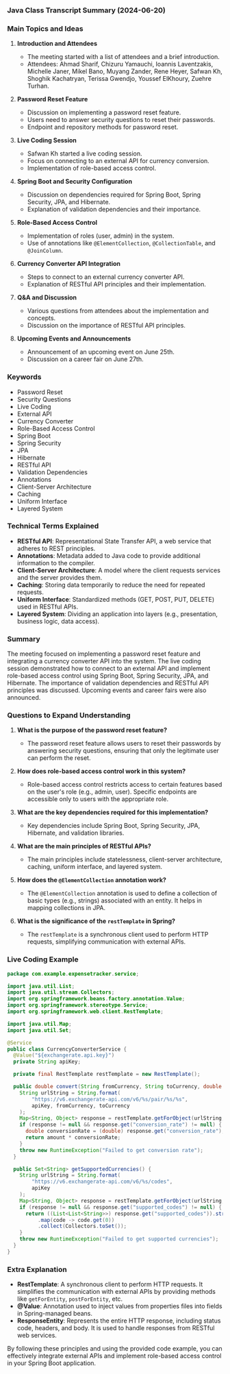 ### Java Class Transcript Summary (2024-06-20)

### Main Topics and Ideas

1. **Introduction and Attendees**
   - The meeting started with a list of attendees and a brief introduction.
   - Attendees: Ahmad Sharif, Chizuru Yamauchi, Ioannis Laventzakis, Michelle Janer, Mikel Bano, Muyang Zander, Rene Heyer, Safwan Kh, Shoghik Kachatryan, Terissa Gwendjo, Youssef ElKhoury, Zuehre Turhan.

2. **Password Reset Feature**
   - Discussion on implementing a password reset feature.
   - Users need to answer security questions to reset their passwords.
   - Endpoint and repository methods for password reset.

3. **Live Coding Session**
   - Safwan Kh started a live coding session.
   - Focus on connecting to an external API for currency conversion.
   - Implementation of role-based access control.

4. **Spring Boot and Security Configuration**
   - Discussion on dependencies required for Spring Boot, Spring Security, JPA, and Hibernate.
   - Explanation of validation dependencies and their importance.

5. **Role-Based Access Control**
   - Implementation of roles (user, admin) in the system.
   - Use of annotations like `@ElementCollection`, `@CollectionTable`, and `@JoinColumn`.

6. **Currency Converter API Integration**
   - Steps to connect to an external currency converter API.
   - Explanation of RESTful API principles and their implementation.

7. **Q&A and Discussion**
   - Various questions from attendees about the implementation and concepts.
   - Discussion on the importance of RESTful API principles.

8. **Upcoming Events and Announcements**
   - Announcement of an upcoming event on June 25th.
   - Discussion on a career fair on June 27th.

### Keywords
- Password Reset
- Security Questions
- Live Coding
- External API
- Currency Converter
- Role-Based Access Control
- Spring Boot
- Spring Security
- JPA
- Hibernate
- RESTful API
- Validation Dependencies
- Annotations
- Client-Server Architecture
- Caching
- Uniform Interface
- Layered System

### Technical Terms Explained
- **RESTful API**: Representational State Transfer API, a web service that adheres to REST principles.
- **Annotations**: Metadata added to Java code to provide additional information to the compiler.
- **Client-Server Architecture**: A model where the client requests services and the server provides them.
- **Caching**: Storing data temporarily to reduce the need for repeated requests.
- **Uniform Interface**: Standardized methods (GET, POST, PUT, DELETE) used in RESTful APIs.
- **Layered System**: Dividing an application into layers (e.g., presentation, business logic, data access).

### Summary
The meeting focused on implementing a password reset feature and integrating a currency converter API into the system. The live coding session demonstrated how to connect to an external API and implement role-based access control using Spring Boot, Spring Security, JPA, and Hibernate. The importance of validation dependencies and RESTful API principles was discussed. Upcoming events and career fairs were also announced.

### Questions to Expand Understanding

1. **What is the purpose of the password reset feature?**
   - The password reset feature allows users to reset their passwords by answering security questions, ensuring that only the legitimate user can perform the reset.

2. **How does role-based access control work in this system?**
   - Role-based access control restricts access to certain features based on the user's role (e.g., admin, user). Specific endpoints are accessible only to users with the appropriate role.

3. **What are the key dependencies required for this implementation?**
   - Key dependencies include Spring Boot, Spring Security, JPA, Hibernate, and validation libraries.

4. **What are the main principles of RESTful APIs?**
   - The main principles include statelessness, client-server architecture, caching, uniform interface, and layered system.

5. **How does the `@ElementCollection` annotation work?**
   - The `@ElementCollection` annotation is used to define a collection of basic types (e.g., strings) associated with an entity. It helps in mapping collections in JPA.

6. **What is the significance of the `restTemplate` in Spring?**
   - The `restTemplate` is a synchronous client used to perform HTTP requests, simplifying communication with external APIs.

### Live Coding Example

```java
package com.example.expensetracker.service;

import java.util.List;
import java.util.stream.Collectors;
import org.springframework.beans.factory.annotation.Value;
import org.springframework.stereotype.Service;
import org.springframework.web.client.RestTemplate;

import java.util.Map;
import java.util.Set;

@Service
public class CurrencyConverterService {
  @Value("${exchangerate.api.key}")
  private String apiKey;

  private final RestTemplate restTemplate = new RestTemplate();

  public double convert(String fromCurrency, String toCurrency, double amount) {
    String urlString = String.format(
        "https://v6.exchangerate-api.com/v6/%s/pair/%s/%s",
        apiKey, fromCurrency, toCurrency
    );
    Map<String, Object> response = restTemplate.getForObject(urlString, Map.class);
    if (response != null && response.get("conversion_rate") != null) {
      double conversionRate = (double) response.get("conversion_rate");
      return amount * conversionRate;
    }
    throw new RuntimeException("Failed to get conversion rate");
  }

  public Set<String> getSupportedCurrencies() {
    String urlString = String.format(
        "https://v6.exchangerate-api.com/v6/%s/codes",
        apiKey
    );
    Map<String, Object> response = restTemplate.getForObject(urlString, Map.class);
    if (response != null && response.get("supported_codes") != null) {
      return ((List<List<String>>) response.get("supported_codes")).stream()
          .map(code -> code.get(0))
          .collect(Collectors.toSet());
    }
    throw new RuntimeException("Failed to get supported currencies");
  }
}
```

### Extra Explanation

- **RestTemplate**: A synchronous client to perform HTTP requests. It simplifies the communication with external APIs by providing methods like `getForEntity`, `postForEntity`, etc.
- **@Value**: Annotation used to inject values from properties files into fields in Spring-managed beans.
- **ResponseEntity**: Represents the entire HTTP response, including status code, headers, and body. It is used to handle responses from RESTful web services.

By following these principles and using the provided code example, you can effectively integrate external APIs and implement role-based access control in your Spring Boot application.
